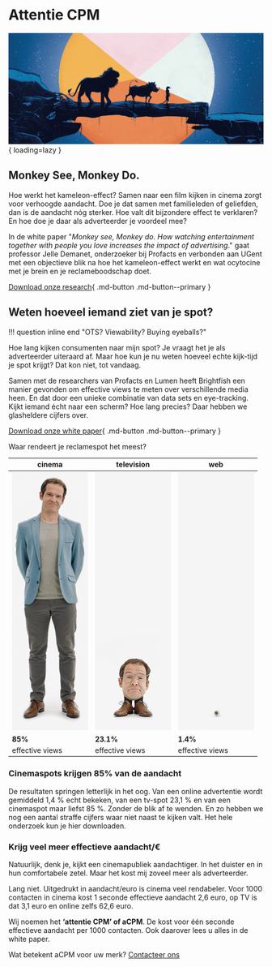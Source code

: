 # Attentie CPM

![Hakuna Ma-data](img/EV_lionKing_hero.png){ loading=lazy }

## Monkey See, Monkey Do.

Hoe werkt het kameleon-effect?
Samen naar een film kijken in cinema zorgt voor verhoogde aandacht. 
Doe je dat samen met familieleden of geliefden, dan is de aandacht nóg sterker. 
Hoe valt dit bijzondere effect te verklaren? 
En hoe doe je daar als adverteerder je voordeel mee?

In de white paper "_Monkey see, Monkey do. How watching entertainment together with people you love increases the impact of advertising_." 
gaat professor Jelle Demanet, onderzoeker bij Profacts en verbonden aan UGent 
met een objectieve blik na hoe het kameleon-effect werkt en wat ocytocine 
met je brein en je reclameboodschap doet.

[Download onze research](https://effectiveviews.be/wp-content/uploads/White_Paper_From_Viewable_to_viewed.pdf){ .md-button .md-button--primary }

## Weten hoeveel iemand ziet van je spot? 

!!! question inline end "OTS? Viewability? Buying eyeballs?"

Hoe lang kijken consumenten naar mijn spot? 
Je vraagt het je als adverteerder uiteraard af. 
Maar hoe kun je nu weten hoeveel echte kijk-tijd je spot krijgt?
Dat kon niet, tot vandaag.

Samen met de researchers van Profacts en Lumen heeft Brightfish een manier gevonden 
om effective views te meten over verschillende media heen. 
En dat door een unieke combinatie van data sets en eye-tracking. 
Kijkt iemand écht naar een scherm? Hoe lang precies? Daar hebben we glasheldere cijfers over.

[Download onze white paper](https://effectiveviews.be/wp-content/uploads/White_Paper_From_Viewable_to_viewed.pdf){ .md-button .md-button--primary }

Waar rendeert je reclamespot het meest?


| cinema                 | television           | web                   |
|------------------------|----------------------|-----------------------|
| ![img.png](img/cinema.png) | ![img_1.png](img/tv.png) | ![img_2.png](img/web.png) |
| **85%**                | **23.1%**            | **1.4%**              |
| effective views        | effective views      | effective views       |

### Cinemaspots krijgen 85% van de aandacht

De resultaten springen letterlijk in het oog. 
Van een online advertentie wordt gemiddeld 1,4 % echt bekeken, 
van een tv-spot 23,1 % en van een cinemaspot maar liefst 85 %. 
Zonder de blik af te wenden. 
En zo hebben we nog een aantal straffe cijfers waar niet naast te kijken valt. 
Het hele onderzoek kun je hier downloaden.

### Krijg veel meer effectieve aandacht/€

Natuurlijk, denk je, kijkt een cinemapubliek aandachtiger. 
In het duister en in hun comfortabele zetel. Maar het kost mij zoveel meer als adverteerder.

Lang niet. Uitgedrukt in aandacht/euro is cinema veel rendabeler. 
Voor 1000 contacten in cinema kost 1 seconde effectieve aandacht 2,6 euro, 
op TV is dat 3,1 euro en online zelfs 62,6 euro.

Wij noemen het **‘attentie CPM’ of aCPM**. 
De kost voor één seconde effectieve aandacht per 1000 contacten. 
Ook daarover lees u alles in de white paper.

Wat betekent aCPM voor uw merk? [Contacteer ons](mailto:sales@brightfish.be)